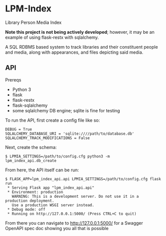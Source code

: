 # LPM-Index
Library Person Media Index

**Note this project is not being actively developed**; however, it may be an example of using flask-restx with sqlalchemy.

A SQL RDBMS based system to track libraries and their constituent people and media, along with appearances, and files depicting said media.

## API

Prereqs
- Python 3
- flask
- flask-restx
- flask-sqlalchemy
- some sqlalchemy DB engine; sqlite is fine for testing

To run the API, first create a config file like so:

```
DEBUG = True
SQLALCHEMY_DATABASE_URI = 'sqlite:////path/to/database.db'
SQLALCHEMY_TRACK_MODIFICATIONS = False
```

Next, create the schema:
```
$ LPMIA_SETTINGS=/path/to/config.cfg python3 -m lpm_index_api.db_create
```

From here, the API itself can be run:
```
$ FLASK_APP=lpm_index_api.api LPMIA_SETTINGS=/path/to/config.cfg flask run
 * Serving Flask app "lpm_index_api.api"
 * Environment: production
   WARNING: This is a development server. Do not use it in a production deployment.
   Use a production WSGI server instead.
 * Debug mode: off
 * Running on http://127.0.0.1:5000/ (Press CTRL+C to quit)
```

From there you can navigate to http://127.0.0.1:5000/ for a Swagger OpenAPI spec doc showing you all that is possible
